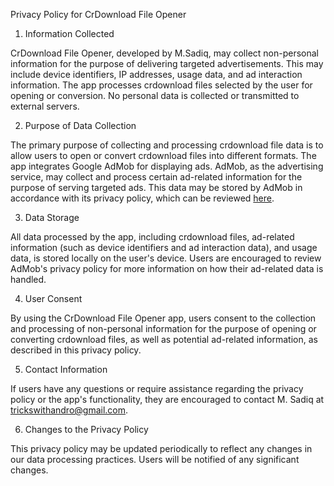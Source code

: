 Privacy Policy for CrDownload File Opener

1. Information Collected

CrDownload File Opener, developed by M.Sadiq, may collect non-personal information for the purpose of delivering targeted advertisements. This may include device identifiers, IP addresses, usage data, and ad interaction information. The app processes crdownload files selected by the user for opening or conversion. No personal data is collected or transmitted to external servers.

2. Purpose of Data Collection

The primary purpose of collecting and processing crdownload file data is to allow users to open or convert crdownload files into different formats. The app integrates Google AdMob for displaying ads. AdMob, as the advertising service, may collect and process certain ad-related information for the purpose of serving targeted ads. This data may be stored by AdMob in accordance with its privacy policy, which can be reviewed [here](https://policies.google.com/privacy).

3. Data Storage

All data processed by the app, including crdownload files, ad-related information (such as device identifiers and ad interaction data), and usage data, is stored locally on the user's device. Users are encouraged to review AdMob's privacy policy for more information on how their ad-related data is handled.

4. User Consent

By using the CrDownload File Opener app, users consent to the collection and processing of non-personal information for the purpose of opening or converting crdownload files, as well as potential ad-related information, as described in this privacy policy.

5. Contact Information

If users have any questions or require assistance regarding the privacy policy or the app's functionality, they are encouraged to contact M. Sadiq at trickswithandro@gmail.com.

6. Changes to the Privacy Policy

This privacy policy may be updated periodically to reflect any changes in our data processing practices. Users will be notified of any significant changes.

